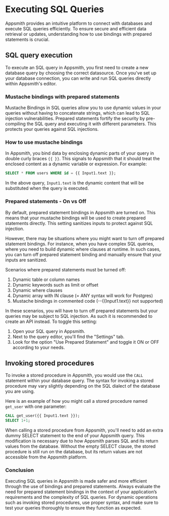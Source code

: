 # Executing SQL Queries

Appsmith provides an intuitive platform to connect with databases and execute SQL queries efficiently. To ensure secure and efficient data retrieval or updates, understanding how to use bindings with prepared statements is crucial.

## SQL query execution

To execute an SQL query in Appsmith, you first need to create a new database query by choosing the correct datasource. Once you've set up your database connection, you can write and run SQL queries directly within Appsmith's editor.

### Mustache bindings with prepared statements

Mustache Bindings in SQL queries allow you to use dynamic values in your queries without having to concatenate strings, which can lead to SQL injection vulnerabilities. Prepared statements fortify the security by pre-compiling the SQL query and executing it with different parameters. This protects your queries against SQL injections.

### How to use mustache bindings

In Appsmith, you bind data by enclosing dynamic parts of your query in double curly braces `{{ }}`. This signals to Appsmith that it should treat the enclosed content as a dynamic variable or expression. For example:

```sql
SELECT * FROM users WHERE id = {{ Input1.text }};
```

In the above query, `Input1.text` is the dynamic content that will be substituted when the query is executed.

### Prepared statements - On vs Off

By default, prepared statement bindings in Appsmith are turned on. This means that your mustache bindings will be used to create prepared statements directly. This setting sanitizes inputs to protect against SQL injection.

However, there may be situations where you might want to turn off prepared statement bindings. For instance, when you have complex SQL queries, where you need to build dynamic where clauses at runtime. In such cases, you can turn off prepared statement binding and manually ensure that your inputs are sanitized.

Scenarios where prepared statements must be turned off:

1. Dynamic table or column names
2. Dynamic keywords such as limit or offset
3. Dynamic where clauses
4. Dynamic array with IN clause (= ANY syntax will work for Postgres)
5. Mustache bindings in commented code (--{{Input1.text}} not supported)

In these scenarios, you will have to turn off prepared statements but your queries may be subject to SQL injection. As such it is recommended to create an API instead.
To toggle this setting:

1. Open your SQL query in Appsmith.
2. Next to the query editor, you'll find the "Settings" tab.
3. Look for the option "Use Prepared Statement" and toggle it ON or OFF according to your needs.

## Invoking stored procedures

To invoke a stored procedure in Appsmith, you would use the `CALL` statement within your database query. The syntax for invoking a stored procedure may vary slightly depending on the SQL dialect of the database you are using.

Here is an example of how you might call a stored procedure named `get_user` with one parameter:

```sql
CALL get_user({{ Input1.text }});
SELECT 1+1;
```

When calling a stored procedure from Appsmith, you'll need to add an extra dummy SELECT statement to the end of your Appsmith query.
This modification is necessary due to how Appsmith parses SQL and its return values from the database. Without the empty SELECT clause, the stored procedure is still run on the database, but its return values are not accessible from the Appsmith platform.

### Conclusion

Executing SQL queries in Appsmith is made safer and more efficient through the use of bindings and prepared statements. Always evaluate the need for prepared statement bindings in the context of your application’s requirements and the complexity of SQL queries. For dynamic operations such as invoking stored procedures, use proper syntax, and make sure to test your queries thoroughly to ensure they function as expected.
